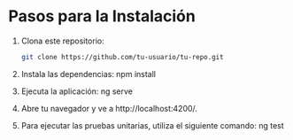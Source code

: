 # Pasos para la Instalación
1. Clona este repositorio:
   ```bash
   git clone https://github.com/tu-usuario/tu-repo.git

2. Instala las dependencias: 
   npm install

3. Ejecuta la aplicación:
   ng serve

4. Abre tu navegador y ve a http://localhost:4200/.

5. Para ejecutar las pruebas unitarias, utiliza el siguiente comando:
   ng test
